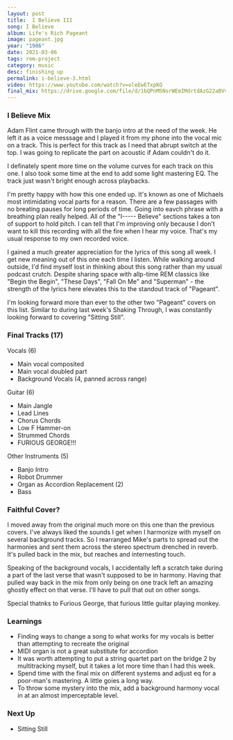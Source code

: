 ```yaml
---
layout: post
title:  I Believe III
song: I Believe
album: Life's Rich Pageant
image: pageant.jpg
year: "1986"
date: 2021-03-06
tags: rem-project
category: music
desc: finishing up
permalink: i-believe-3.html
video: https://www.youtube.com/watch?v=oleEwETxpKQ
final_mix: https://drive.google.com/file/d/1bQPnMSNsrWEmIMdrtdAzG22aBVvQXL-z/view?usp=sharing
---
```


### I Believe Mix
Adam Flint came through with the banjo intro at the need of the week. He left it as a voice messsage and I played it from my phone into the vocal mic on a track. This is perfect for this track as I need that abrupt switch at the top. I was going to replicate the part on acoustic if Adam couldn't do it.

I definately spent more time on the volume curves for each track on this one. I also took some time at the end to add some light mastering EQ. The track just wasn't bright enough across playbacks.

I'm pretty happy with how this one ended up. It's known as one of Michaels most intimidating vocal parts for a reason. There are a few passages with no breating pauses for long periods of time. Going into eavch phrase with a breathing plan really helped. All of the "I----- Believe" sections takes a ton of support to hold pitch. I can tell that I'm improving only because I don't want to kill this recording with all the fire when I hear my voice. That's my usual response to my own recorded voice.

I gained a much greater appreciation for the lyrics of this song all week. I get new meaning out of this one each time I listen. While walking around outside, I'd find myself lost in thinking about this song rather than my usual podcast crutch. Despite sharing space with allp-time REM classics like "Begin the Begin", "These Days", "Fall On Me" and "Superman" - the strength of the lyrics here elevates this to the standout track of "Pageant".

I'm looking forward more than ever to the other two "Pageant" covers on this list. Similar to during last week's Shaking Through, I was constantly looking forward to covering "Sitting Still".

### Final Tracks (17)
Vocals (6)
- Main vocal composited
- Main vocal doubled part
- Background Vocals (4, panned across range)

Guitar (6)
- Main Jangle
- Lead Lines
- Chorus Chords
- Low F Hammer-on
- Strummed Chords
- FURIOUS GEORGE!!!

Other Instruments (5)
- Banjo Intro
- Robot Drummer
- Organ as Accordion Replacement (2)
- Bass

### Faithful Cover?
I moved away from the original much more on this one than the previous covers. I've always liked the sounds I get when I harmonize with myself on several background tracks. So I rearranged Mike's parts to spread out the harmonies and sent them across the stereo spectrum drenched in reverb. It's pulled back in the mix, but reaches and internesting touch.

Speaking of the background vocals, I accidentally left a scratch take during a part of the last verse that wasn't supposed to be in harmony. Having that pulled way back in the mix from only being on one track left an amazing ghostly effect on that verse. I'll have to pull that out on other songs.

Special thatnks to Furious George, that furious little guitar playing monkey.

### Learnings
- Finding ways to change a song to what works for my vocals is better than attempting to recreate the original
- MIDI organ is not a great substitute for accordion
- It was worth attempting to put a string quartet part on the bridge 2 by multitracking myself, but it takes a lot more time than I had this week.
- Spend time with the final mix on different systems and adjust eq for a poor-man's mastering. A little goies a long way.
- To throw some mystery into the mix, add a background harmony vocal in at an almost imperceptable level.

### Next Up
- Sitting Still